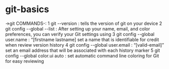 # git-basics
->git COMMANDS-:
          1 git --version : tells the version of git on your device
          2 git config --global --list : After setting up your name, email, and color preferences, you can verify your Git settings using
          3 git config --global user.name : “[firstname lastname] set a name that is identifiable for credit when review version history
          4 git config --global user.email : “[valid-email]” set an email address that will be associated with each history marker
          5 git config --global color.ui auto : set automatic command line coloring for Git for easy reviewing 
